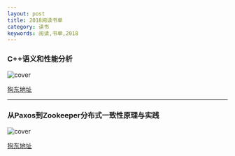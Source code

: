 ```yaml
---
layout: post
title: 2018阅读书单
category: 读书
keywords: 阅读,书单,2018
---
```


### C++语义和性能分析

![cover](https://img14.360buyimg.com/n1/jfs/t13072/209/839617461/785817/12cbbefd/5a14eeddN6fd253df.jpg)

[狗东地址](https://item.jd.com/12243239.html)

---

### 从Paxos到Zookeeper分布式一致性原理与实践

![cover](https://img12.360buyimg.com/n1/jfs/t490/38/1242617192/495352/88d3c3fc/54c22fd2N0a94f665.jpg)

[狗东地址](https://item.jd.com/11622772.html)